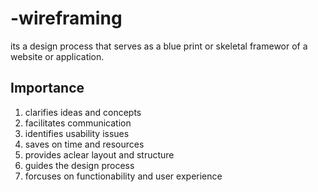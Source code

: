 # -wireframing
its a design process that serves as a blue print or skeletal framewor of a website or application.
## Importance
1. clarifies ideas and concepts
2. facilitates communication
3. identifies usability issues
4. saves on time and resources
5. provides aclear layout and structure
6. guides the design process
7. forcuses on functionability and user experience
